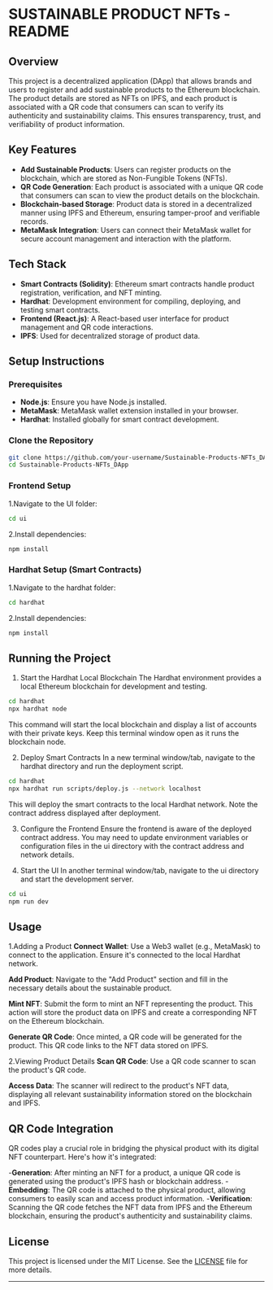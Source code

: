 # SUSTAINABLE PRODUCT NFTs - README

## Overview

This project is a decentralized application (DApp) that allows brands and users to register and add sustainable products to the Ethereum blockchain. The product details are stored as NFTs on IPFS, and each product is associated with a QR code that consumers can scan to verify its authenticity and sustainability claims. This ensures transparency, trust, and verifiability of product information.

## Key Features
- **Add Sustainable Products**: Users can register products on the blockchain, which are stored as Non-Fungible Tokens (NFTs).
- **QR Code Generation**: Each product is associated with a unique QR code that consumers can scan to view the product details on the blockchain.
- **Blockchain-based Storage**: Product data is stored in a decentralized manner using IPFS and Ethereum, ensuring tamper-proof and verifiable records.
- **MetaMask Integration**: Users can connect their MetaMask wallet for secure account management and interaction with the platform.

## Tech Stack
- **Smart Contracts (Solidity)**: Ethereum smart contracts handle product registration, verification, and NFT minting.
- **Hardhat**: Development environment for compiling, deploying, and testing smart contracts.
- **Frontend (React.js)**: A React-based user interface for product management and QR code interactions.
- **IPFS**: Used for decentralized storage of product data.


## Setup Instructions

### Prerequisites
- **Node.js**: Ensure you have Node.js installed.
- **MetaMask**: MetaMask wallet extension installed in your browser.
- **Hardhat**: Installed globally for smart contract development.

### Clone the Repository
```bash
git clone https://github.com/your-username/Sustainable-Products-NFTs_DApp.git
cd Sustainable-Products-NFTs_DApp
```
### Frontend Setup
1.Navigate to the UI folder:
```bash
cd ui
```
2.Install dependencies:
```bash
npm install
```
### Hardhat Setup (Smart Contracts)
1.Navigate to the hardhat folder:

```bash
cd hardhat
```
2.Install dependencies:

```bash
npm install
```
## Running the Project
1. Start the Hardhat Local Blockchain
The Hardhat environment provides a local Ethereum blockchain for development and testing.

```bash
cd hardhat
npx hardhat node
```
This command will start the local blockchain and display a list of accounts with their private keys. Keep this terminal window open as it runs the blockchain node.

2. Deploy Smart Contracts
In a new terminal window/tab, navigate to the hardhat directory and run the deployment script.

```bash
cd hardhat
npx hardhat run scripts/deploy.js --network localhost
```
This will deploy the smart contracts to the local Hardhat network. Note the contract address displayed after deployment.

3. Configure the Frontend
Ensure the frontend is aware of the deployed contract address. You may need to update environment variables or configuration files in the ui directory with the contract address and network details.

4. Start the UI
In another terminal window/tab, navigate to the ui directory and start the development server.

```bash
cd ui
npm run dev
```

## Usage
1.Adding a Product
**Connect Wallet**: Use a Web3 wallet (e.g., MetaMask) to connect to the application. Ensure it's connected to the local Hardhat network.

**Add Product**: Navigate to the "Add Product" section and fill in the necessary details about the sustainable product.

**Mint NFT**: Submit the form to mint an NFT representing the product. This action will store the product data on IPFS and create a corresponding NFT on the Ethereum blockchain.

**Generate QR Code**: Once minted, a QR code will be generated for the product. This QR code links to the NFT data stored on IPFS.

2.Viewing Product Details
**Scan QR Code**: Use a QR code scanner to scan the product's QR code.

**Access Data**: The scanner will redirect to the product's NFT data, displaying all relevant sustainability information stored on the blockchain and IPFS.

## QR Code Integration
QR codes play a crucial role in bridging the physical product with its digital NFT counterpart. Here's how it's integrated:

-**Generation**: After minting an NFT for a product, a unique QR code is generated using the product's IPFS hash or blockchain address.
-**Embedding**: The QR code is attached to the physical product, allowing consumers to easily scan and access product information.
-**Verification**: Scanning the QR code fetches the NFT data from IPFS and the Ethereum blockchain, ensuring the product's authenticity and sustainability claims.


## License

This project is licensed under the MIT License. See the [LICENSE](LICENSE) file for more details.

---
